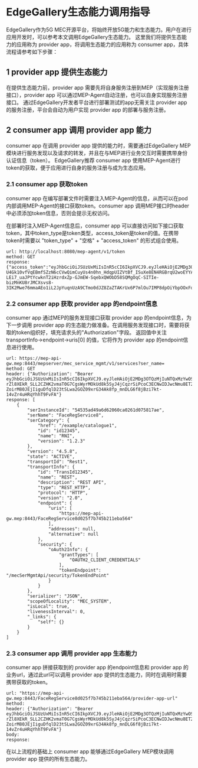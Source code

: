 # EdgeGallery生态能力调用指导

EdgeGallery作为5G MEC开源平台，将始终开放5G能力和生态能力。用户在进行应用开发时，可以参考本文调用EdgeGallery生态能力。
这里我们将提供生态能力的应用称为 provider app，将调用生态能力的应用称为 consumer app，具体流程请参考如下步骤：

## 1 provider app 提供生态能力
在提供生态能力前，provider app 需要先将自身服务注册到MEP（实现服务注册接口），provider app 可以通过MEP-Agent自动注册，也可以自身实现服务注册接口。
通过EdgeGallery开发者平台进行部署测试的app无需关注 provider app 的服务注册，平台会自动为用户实现 provider app 的部署与服务注册。

## 2 consumer app 调用 provider app 能力
consumer app 在调用 provider app 提供的能力时，需要通过EdgeGallery MEP模块进行服务发现以及请求的转发，并且在与MEP进行业务交互时需要携带身份认证信息（token）。
EdgeGallery推荐 consumer app 使用MEP-Agent进行token的获取，便于应用进行自身的服务注册与成为生态应用。

### 2.1 consumer app 获取token
consumer app 在编写部署文件时需要注入MEP-Agent的信息，从而可以在pod内部调用MEP-Agent的接口获取token。consumer app 调用MEP接口时header中必须添加token信息，否则会提示无权访问。

在部署时注入MEP-Agent信息后，consumer app 可以直接访问如下接口获取token，其中token_type是token类型，access_token是token的值。在携带token时需要以 "token_type" + "空格" + "access_token" 的形式组合使用。
```
url: http://localhost:8080/mep-agent/v1/token
method: GET
response: {"access_token":"eyJhbGciOiJSUzUxMiIsInR5cCI6IkpXVCJ9.eyJleHAiOjE2MDg3OTM1NjAuMzM4NzM1LCJpc3MiOiJtZXBhdXRoIiwic3ViIjoiNDdlOTg4MGItYzMyNy00NmI0LTg3MWYtMzY5NDU3NDJjZDIyIiwiY2xpZW50aXAiOiIyMDAuMS4xLjIifQ.mIlkBxTL_HRPiwreGXS_Cd1yAJd194nDo7MgOF4aDjuo2qVGQ5-U4Gk10vfVqEBmfSZzN6cCVwQimCuyUs4n0hn_HdqpUIZVtBf_ISuXe8EN4RGBrqU2woEYYAcXqg4Fawet8t7ZSZlldcHrfWPL2zcB2kAGloR2QFMS7vRY5nSlXXmt5-LEi7_uaJPtYcwknT2iHzrdxZp-GJmEW-SqebxQWObD58SQMgOqC-SITIe-bizMnKU8rJMCXsvs8-3IK2Mwe76mmaAEo1iL2JpYuqnUzA9CTmo0dJZ8ZaZTAKrUx6P7mlOu7IMP8dpOiYbpOOxFqa4UgH4w4DZHiDqTdA","token_type":"Bearer","expires_in":3600}
```

### 2.2 consumer app 获取 provider app 的endpoint信息
consumer app 通过MEP的服务发现接口获取 provider app 的endpoint信息，为下一步调用 provider app 的生态能力做准备。在调用服务发现接口时，需要将获取的token组织好，填充请求头的"Authorization"字段。
返回值中关注 transportInfo->endpoint->uris[0] 的值，它将作为 provider app 的endpoint信息进行使用。

```
url: https://mep-api-gw.mep:8443/mepserver/mec_service_mgmt/v1/services?ser_name=
method: GET
header: {"Authorization": "Bearer eyJhbGciOiJSUzUxMiIsInR5cCI6IkpXVCJ9.eyJleHAiOjE2MDg3OTQzMjIuNTQxMzYwOSwiaXNzIjoibWVwYXV0aCIsInN1YiI6IjVhYmU0NzgyLTJjNzAtNGU0Ny05YTRlLTBlZTNhMWEwZmQxZiIsImNsaWVudGlwIjoiMTU5LjEzOC4xMzAuMTU2In0.RL8VOODpzpGipxbqL1MOOmb0wIcVV1Gsh9zMhp8gxCf2N725sbBtmq_P5UCAF8_F7ub6Ehgw0u906NrOQymhdYxuM9GaAAj2ReVxSGYAMsY-rZl8XEkR_SLL2CZHK2vmaT0G7CgsWyrMOkUd8k5SyJ4jCqzrSiPcoC3ECNwIDJwcNmu8ET2OWnRyi53Ef4dbxL9iWtRUEjh9xuNMl4vxF3y3xvo_Li6SCfY0AHN6vdJCcejHXXPbSqcP9gPfVr0jkNwfbA3-ZoirM80JEjIiguDfqlD23tSLwa2GOZ09xrG34Ak8fp_mnDLG6f8jBzi7kt-14vZr4uHRqYhhT9FvFA"}
response: [
    {
        "serInstanceId": "54535ad49a6d62060ca0261d075817ae",
        "serName": "FaceRegService8",
        "serCategory": {
            "href": "/example/catalogue1",
            "id": "id12345",
            "name": "RNI",
            "version": "1.2.3"
        },
        "version": "4.5.8",
        "state": "ACTIVE",
        "transportId": "Rest1",
        "transportInfo": {
            "id": "TransId12345",
            "name": "REST",
            "description": "REST API",
            "type": "REST_HTTP",
            "protocol": "HTTP",
            "version": "2.0",
            "endpoint": {
                "uris": [
                    "https://mep-api-gw.mep:8443/FaceRegService8d025f7b745b211eba564"
                ],
                "addresses": null,
                "alternative": null
            },
            "security": {
                "oAuth2Info": {
                    "grantTypes": [
                        "OAUTH2_CLIENT_CREDENTIALS"
                    ],
                    "tokenEndpoint": "/mecSerMgmtApi/security/TokenEndPoint"
                }
            }
        },
        "serializer": "JSON",
        "scopeOfLocality": "MEC_SYSTEM",
        "isLocal": true,
        "livenessInterval": 0,
        "_links": {
            "self": {}
        }
    }
]

```
### 2.3 consumer app 调用 provider app 生态能力
consumer app 拼接获取到的 provider app 的endpoint信息和 provider app 的业务url，通过此url可以调用 provider app 提供的生态能力，同时在调用时需要携带获取的token。

```
url: "https://mep-api-gw.mep:8443/FaceRegService8d025f7b745b211eba564/provider-app-url"
method: 
header: {"Authorization": "Bearer eyJhbGciOiJSUzUxMiIsInR5cCI6IkpXVCJ9.eyJleHAiOjE2MDg3OTQzMjIuNTQxMzYwOSwiaXNzIjoibWVwYXV0aCIsInN1YiI6IjVhYmU0NzgyLTJjNzAtNGU0Ny05YTRlLTBlZTNhMWEwZmQxZiIsImNsaWVudGlwIjoiMTU5LjEzOC4xMzAuMTU2In0.RL8VOODpzpGipxbqL1MOOmb0wIcVV1Gsh9zMhp8gxCf2N725sbBtmq_P5UCAF8_F7ub6Ehgw0u906NrOQymhdYxuM9GaAAj2ReVxSGYAMsY-rZl8XEkR_SLL2CZHK2vmaT0G7CgsWyrMOkUd8k5SyJ4jCqzrSiPcoC3ECNwIDJwcNmu8ET2OWnRyi53Ef4dbxL9iWtRUEjh9xuNMl4vxF3y3xvo_Li6SCfY0AHN6vdJCcejHXXPbSqcP9gPfVr0jkNwfbA3-ZoirM80JEjIiguDfqlD23tSLwa2GOZ09xrG34Ak8fp_mnDLG6f8jBzi7kt-14vZr4uHRqYhhT9FvFA"}
body:
response: 
```

在以上流程的基础上 consumer app 能够通过EdgeGallery MEP模块调用 provider app 提供的所有生态能力。


